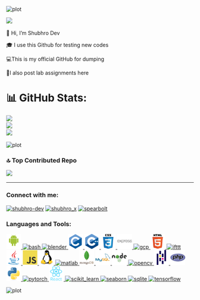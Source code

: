 
 
 <!---
iloveai-ml/iloveai-ml is a ✨ special ✨ repository because its `README.md` (this file) appears on your GitHub profile.
You can click the Preview link to take a look at your changes.
mario1    ![plot](https://github.com/iloveai-ml/iloveai-ml/assets/167196524/10029fc5-555c-4091-bf94-bb2d6aa5b8bb)
mario2PIC    ![plot](https://github.com/iloveai-ml/iloveai-ml/assets/167196524/c1798bea-1811-48e2-a4f8-18a2aad430ee)
minion colllege  ![plot](https://github.com/iloveai-ml/iloveai-ml/assets/167196524/4aec661f-9008-4692-a2ba-05a5a675bbf0)
nice computer ![plot](https://github.com/iloveai-ml/iloveai-ml/assets/167196524/6340f5e7-d165-464f-9e5d-ca0e8b49c36f)
neon cat ![plot](https://github.com/iloveai-ml/iloveai-ml/assets/167196524/cdc8a3c4-4d82-4891-ba54-8fc7aa37a992)
lovely computer  ![plot](https://github.com/iloveai-ml/Web-Development-Lab/assets/167196524/fcff8cb3-c67c-489e-b861-781bd051ecc2)
![hacker](https://github.com/user-attachments/assets/9af41371-c948-4e7a-b34c-2e532eb6a973)
![mariocoffesip](https://github.com/user-attachments/assets/48f0c4ee-0e98-4b83-8372-2451cc2013cf)
![mancatplaygamecomputer](https://github.com/user-attachments/assets/c9a2810d-7fd2-4937-b1eb-9d117df95a92)
![donkeykong](https://github.com/user-attachments/assets/1af4300c-57d3-4b67-a75d-6e824151a974)
![kirbychilling](https://github.com/user-attachments/assets/e373fdb5-b22d-48dc-a100-da429f094391)
![man chilling](https://github.com/user-attachments/assets/29bb2ec1-bcdb-450f-801d-e70dfd6e99d1)
![mansetupcodingplaying](https://github.com/user-attachments/assets/bc476c65-819a-4a2f-8fa1-d738d0cd5a1e)
![technightscape](https://github.com/user-attachments/assets/a7fab717-11af-41a6-8a11-60fd908cfaa7)
![chillingirl](https://github.com/user-attachments/assets/742fcb3a-76be-4480-aeac-919e7c53751a)

--->
 ![plot](https://github.com/user-attachments/assets/ad5fc84c-7f98-46bd-a054-a04c6137d49c)


 
 
 
 
 
 
 
 
 
 <!---
 ![plot](https://github.com/iloveai-ml/iloveai-ml/assets/167196524/10029fc5-555c-4091-bf94-bb2d6aa5b8bb)  
--->
 
 [![](https://visitcount.itsvg.in/api?id=iloveai-ml&icon=3&color=2)](https://visitcount.itsvg.in)


👋 Hi, I’m Shubhro Dev

🎓 I use this Github for testing new codes

💻This is my official GitHub for dumping

📝I also post lab assignments here



# 📊 GitHub Stats:
![](https://github-readme-stats.vercel.app/api?username=iloveai-ml&theme=radical&hide_border=false&include_all_commits=true&count_private=true)<br/>
![](https://github-readme-streak-stats.herokuapp.com/?user=iloveai-ml&theme=radical&hide_border=false)<br/>
![](https://github-readme-stats.vercel.app/api/top-langs/?username=iloveai-ml&theme=radical&hide_border=false&include_all_commits=true&count_private=true&layout=compact)



![plot](https://github.com/iloveai-ml/Web-Development-Lab/assets/167196524/fcff8cb3-c67c-489e-b861-781bd051ecc2)


### 🔝 Top Contributed Repo
![](https://github-contributor-stats.vercel.app/api?username=iloveai-ml&limit=5&theme=dark&combine_all_yearly_contributions=true)



---


<!-- Proudly created with GPRM ( https://gprm.itsvg.in ) -->









<h3 align="left">Connect with me:</h3>
<p align="left">
<a href="https://linkedin.com/in/shubhro-dev" target="blank"><img align="center" src="https://raw.githubusercontent.com/rahuldkjain/github-profile-readme-generator/master/src/images/icons/Social/linked-in-alt.svg" alt="shubhro-dev" height="30" width="40" /></a>
<a href="https://instagram.com/shubhro_x" target="blank"><img align="center" src="https://raw.githubusercontent.com/rahuldkjain/github-profile-readme-generator/master/src/images/icons/Social/instagram.svg" alt="shubhro_x" height="30" width="40" /></a>
<a href="https://www.codechef.com/users/spearbolt" target="blank"><img align="center" src="https://cdn.jsdelivr.net/npm/simple-icons@3.1.0/icons/codechef.svg" alt="spearbolt" height="30" width="40" /></a>
</p>

<h3 align="left">Languages and Tools:</h3>
<p align="left"> <a href="https://developer.android.com" target="_blank" rel="noreferrer"> <img src="https://raw.githubusercontent.com/devicons/devicon/master/icons/android/android-original-wordmark.svg" alt="android" width="40" height="40"/> </a> <a href="https://www.gnu.org/software/bash/" target="_blank" rel="noreferrer"> <img src="https://www.vectorlogo.zone/logos/gnu_bash/gnu_bash-icon.svg" alt="bash" width="40" height="40"/> </a> <a href="https://www.blender.org/" target="_blank" rel="noreferrer"> <img src="https://download.blender.org/branding/community/blender_community_badge_white.svg" alt="blender" width="40" height="40"/> </a> <a href="https://www.cprogramming.com/" target="_blank" rel="noreferrer"> <img src="https://raw.githubusercontent.com/devicons/devicon/master/icons/c/c-original.svg" alt="c" width="40" height="40"/> </a> <a href="https://www.w3schools.com/cpp/" target="_blank" rel="noreferrer"> <img src="https://raw.githubusercontent.com/devicons/devicon/master/icons/cplusplus/cplusplus-original.svg" alt="cplusplus" width="40" height="40"/> </a> <a href="https://www.w3schools.com/css/" target="_blank" rel="noreferrer"> <img src="https://raw.githubusercontent.com/devicons/devicon/master/icons/css3/css3-original-wordmark.svg" alt="css3" width="40" height="40"/> </a> <a href="https://expressjs.com" target="_blank" rel="noreferrer"> <img src="https://raw.githubusercontent.com/devicons/devicon/master/icons/express/express-original-wordmark.svg" alt="express" width="40" height="40"/> </a> <a href="https://cloud.google.com" target="_blank" rel="noreferrer"> <img src="https://www.vectorlogo.zone/logos/google_cloud/google_cloud-icon.svg" alt="gcp" width="40" height="40"/> </a> <a href="https://www.w3.org/html/" target="_blank" rel="noreferrer"> <img src="https://raw.githubusercontent.com/devicons/devicon/master/icons/html5/html5-original-wordmark.svg" alt="html5" width="40" height="40"/> </a> <a href="https://ifttt.com/" target="_blank" rel="noreferrer"> <img src="https://www.vectorlogo.zone/logos/ifttt/ifttt-ar21.svg" alt="ifttt" width="40" height="40"/> </a> <a href="https://www.java.com" target="_blank" rel="noreferrer"> <img src="https://raw.githubusercontent.com/devicons/devicon/master/icons/java/java-original.svg" alt="java" width="40" height="40"/> </a> <a href="https://developer.mozilla.org/en-US/docs/Web/JavaScript" target="_blank" rel="noreferrer"> <img src="https://raw.githubusercontent.com/devicons/devicon/master/icons/javascript/javascript-original.svg" alt="javascript" width="40" height="40"/> </a> <a href="https://www.linux.org/" target="_blank" rel="noreferrer"> <img src="https://raw.githubusercontent.com/devicons/devicon/master/icons/linux/linux-original.svg" alt="linux" width="40" height="40"/> </a> <a href="https://www.mathworks.com/" target="_blank" rel="noreferrer"> <img src="https://upload.wikimedia.org/wikipedia/commons/2/21/Matlab_Logo.png" alt="matlab" width="40" height="40"/> </a> <a href="https://www.mongodb.com/" target="_blank" rel="noreferrer"> <img src="https://raw.githubusercontent.com/devicons/devicon/master/icons/mongodb/mongodb-original-wordmark.svg" alt="mongodb" width="40" height="40"/> </a> <a href="https://www.mysql.com/" target="_blank" rel="noreferrer"> <img src="https://raw.githubusercontent.com/devicons/devicon/master/icons/mysql/mysql-original-wordmark.svg" alt="mysql" width="40" height="40"/> </a> <a href="https://nodejs.org" target="_blank" rel="noreferrer"> <img src="https://raw.githubusercontent.com/devicons/devicon/master/icons/nodejs/nodejs-original-wordmark.svg" alt="nodejs" width="40" height="40"/> </a> <a href="https://opencv.org/" target="_blank" rel="noreferrer"> <img src="https://www.vectorlogo.zone/logos/opencv/opencv-icon.svg" alt="opencv" width="40" height="40"/> </a> <a href="https://pandas.pydata.org/" target="_blank" rel="noreferrer"> <img src="https://raw.githubusercontent.com/devicons/devicon/2ae2a900d2f041da66e950e4d48052658d850630/icons/pandas/pandas-original.svg" alt="pandas" width="40" height="40"/> </a> <a href="https://www.php.net" target="_blank" rel="noreferrer"> <img src="https://raw.githubusercontent.com/devicons/devicon/master/icons/php/php-original.svg" alt="php" width="40" height="40"/> </a> <a href="https://www.python.org" target="_blank" rel="noreferrer"> <img src="https://raw.githubusercontent.com/devicons/devicon/master/icons/python/python-original.svg" alt="python" width="40" height="40"/> </a> <a href="https://pytorch.org/" target="_blank" rel="noreferrer"> <img src="https://www.vectorlogo.zone/logos/pytorch/pytorch-icon.svg" alt="pytorch" width="40" height="40"/> </a> <a href="https://reactjs.org/" target="_blank" rel="noreferrer"> <img src="https://raw.githubusercontent.com/devicons/devicon/master/icons/react/react-original-wordmark.svg" alt="react" width="40" height="40"/> </a> <a href="https://scikit-learn.org/" target="_blank" rel="noreferrer"> <img src="https://upload.wikimedia.org/wikipedia/commons/0/05/Scikit_learn_logo_small.svg" alt="scikit_learn" width="40" height="40"/> </a> <a href="https://seaborn.pydata.org/" target="_blank" rel="noreferrer"> <img src="https://seaborn.pydata.org/_images/logo-mark-lightbg.svg" alt="seaborn" width="40" height="40"/> </a> <a href="https://www.sqlite.org/" target="_blank" rel="noreferrer"> <img src="https://www.vectorlogo.zone/logos/sqlite/sqlite-icon.svg" alt="sqlite" width="40" height="40"/> </a> <a href="https://www.tensorflow.org" target="_blank" rel="noreferrer"> <img src="https://www.vectorlogo.zone/logos/tensorflow/tensorflow-icon.svg" alt="tensorflow" width="40" height="40"/> </a> </p>

![plot](https://github.com/iloveai-ml/iloveai-ml/assets/167196524/6340f5e7-d165-464f-9e5d-ca0e8b49c36f) 




